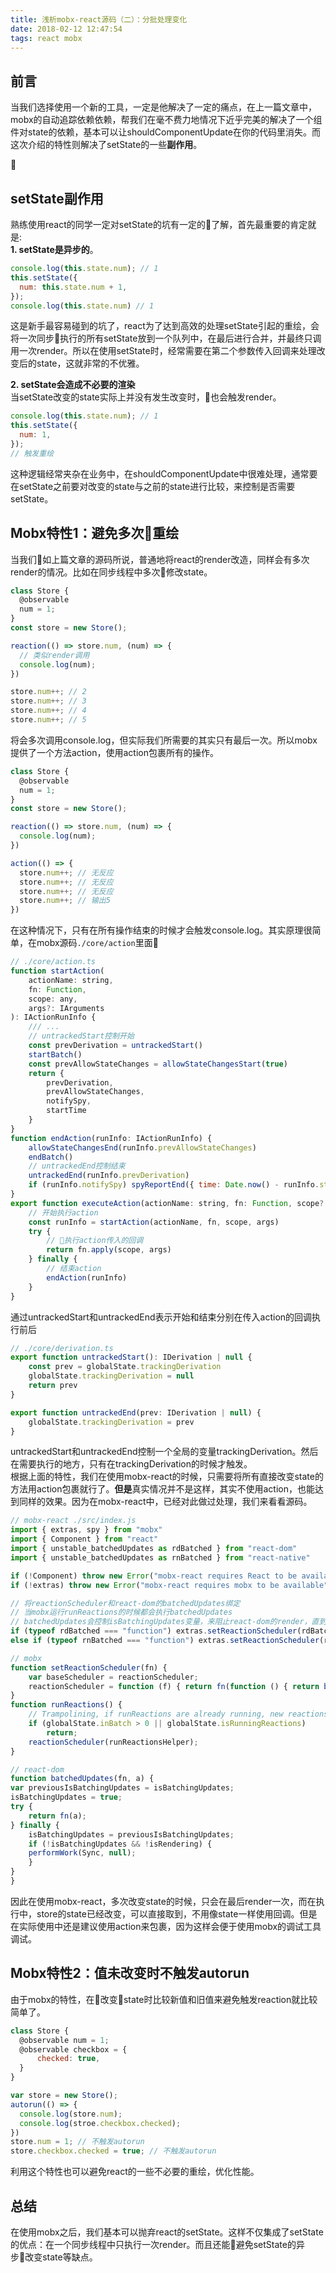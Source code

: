 ```yaml
---
title: 浅析mobx-react源码（二）：分批处理变化
date: 2018-02-12 12:47:54
tags: react mobx
---
```

## 前言
当我们选择使用一个新的工具，一定是他解决了一定的痛点，在上一篇文章中，mobx的自动追踪依赖依赖，帮我们在毫不费力地情况下近乎完美的解决了一个组件对state的依赖，基本可以让shouldComponentUpdate在你的代码里消失。而这次介绍的特性则解决了setState的一些**副作用**。

<!-- more -->

## setState副作用
熟练使用react的同学一定对setState的坑有一定的了解，首先最重要的肯定就是:  
**1. setState是异步的**。
```javascript
console.log(this.state.num); // 1
this.setState({
  num: this.state.num + 1,
});
console.log(this.state.num) // 1
```
这是新手最容易碰到的坑了，react为了达到高效的处理setState引起的重绘，会将一次同步执行的所有setState放到一个队列中，在最后进行合并，并最终只调用一次render。所以在使用setState时，经常需要在第二个参数传入回调来处理改变后的state，这就非常的不优雅。  

**2. setState会造成不必要的渲染**  
当setState改变的state实际上并没有发生改变时，也会触发render。
```javascript
console.log(this.state.num); // 1
this.setState({
  num: 1,
});
// 触发重绘
```
这种逻辑经常夹杂在业务中，在shouldComponentUpdate中很难处理，通常要在setState之前要对改变的state与之前的state进行比较，来控制是否需要setState。

## Mobx特性1：避免多次重绘  
当我们如上篇文章的源码所说，普通地将react的render改造，同样会有多次render的情况。比如在同步线程中多次修改state。
```javascript
class Store {
  @observable
  num = 1;
}
const store = new Store();

reaction(() => store.num, (num) => {
  // 类似render调用
  console.log(num);
})

store.num++; // 2
store.num++; // 3
store.num++; // 4
store.num++; // 5
```
将会多次调用console.log，但实际我们所需要的其实只有最后一次。所以mobx提供了一个方法action，使用action包裹所有的操作。
```javascript
class Store {
  @observable
  num = 1;
}
const store = new Store();

reaction(() => store.num, (num) => {
  console.log(num);
})

action(() => {
  store.num++; // 无反应
  store.num++; // 无反应
  store.num++; // 无反应
  store.num++; // 输出5
})
```
在这种情况下，只有在所有操作结束的时候才会触发console.log。其实原理很简单，在mobx源码`./core/action`里面
```javascript
// ./core/action.ts
function startAction(
    actionName: string,
    fn: Function,
    scope: any,
    args?: IArguments
): IActionRunInfo {
    /// ...
    // untrackedStart控制开始
    const prevDerivation = untrackedStart()
    startBatch()
    const prevAllowStateChanges = allowStateChangesStart(true)
    return {
        prevDerivation,
        prevAllowStateChanges,
        notifySpy,
        startTime
    }
}
function endAction(runInfo: IActionRunInfo) {
    allowStateChangesEnd(runInfo.prevAllowStateChanges)
    endBatch()
    // untrackedEnd控制结束
    untrackedEnd(runInfo.prevDerivation)
    if (runInfo.notifySpy) spyReportEnd({ time: Date.now() - runInfo.startTime })
}
export function executeAction(actionName: string, fn: Function, scope?: any, args?: IArguments) {
    // 开始执行action
    const runInfo = startAction(actionName, fn, scope, args)
    try {
        // 执行action传入的回调
        return fn.apply(scope, args)
    } finally {
        // 结束action
        endAction(runInfo)
    }
}
```
通过untrackedStart和untrackedEnd表示开始和结束分别在传入action的回调执行前后
```javascript
// ./core/derivation.ts
export function untrackedStart(): IDerivation | null {
    const prev = globalState.trackingDerivation
    globalState.trackingDerivation = null
    return prev
}

export function untrackedEnd(prev: IDerivation | null) {
    globalState.trackingDerivation = prev
}
```
untrackedStart和untrackedEnd控制一个全局的变量trackingDerivation。然后在需要执行的地方，只有在trackingDerivation的时候才触发。  
根据上面的特性，我们在使用mobx-react的时候，只需要将所有直接改变state的方法用action包裹就行了。**但是**真实情况并不是这样，其实不使用action，也能达到同样的效果。因为在mobx-react中，已经对此做过处理，我们来看看源码。
```javascript
// mobx-react ./src/index.js
import { extras, spy } from "mobx"
import { Component } from "react"
import { unstable_batchedUpdates as rdBatched } from "react-dom"
import { unstable_batchedUpdates as rnBatched } from "react-native"

if (!Component) throw new Error("mobx-react requires React to be available")
if (!extras) throw new Error("mobx-react requires mobx to be available")

// 将reactionScheduler和react-dom的batchedUpdates绑定
// 当mobx运行runReactions的时候都会执行batchedUpdates
// batchedUpdates会控制isBatchingUpdates变量，来阻止react-dom的render，直到执行结束。
if (typeof rdBatched === "function") extras.setReactionScheduler(rdBatched)
else if (typeof rnBatched === "function") extras.setReactionScheduler(rnBatched)
```
```javascript
// mobx
function setReactionScheduler(fn) {
    var baseScheduler = reactionScheduler;
    reactionScheduler = function (f) { return fn(function () { return baseScheduler(f); }); };
}
function runReactions() {
    // Trampolining, if runReactions are already running, new reactions will be picked up
    if (globalState.inBatch > 0 || globalState.isRunningReactions)
        return;
    reactionScheduler(runReactionsHelper);
}
```
``` javascript
// react-dom
function batchedUpdates(fn, a) {
var previousIsBatchingUpdates = isBatchingUpdates;
isBatchingUpdates = true;
try {
    return fn(a);
} finally {
    isBatchingUpdates = previousIsBatchingUpdates;
    if (!isBatchingUpdates && !isRendering) {
    performWork(Sync, null);
    }
}
}
```
因此在使用mobx-react，多次改变state的时候，只会在最后render一次，而在执行中，store的state已经改变，可以直接取到，不用像state一样使用回调。但是在实际使用中还是建议使用action来包裹，因为这样会便于使用mobx的调试工具调试。

## Mobx特性2：值未改变时不触发autorun
由于mobx的特性，在改变state时比较新值和旧值来避免触发reaction就比较简单了。
```javascript
class Store {
  @observable num = 1;
  @observable checkbox = {
      checked: true,
  }
}

var store = new Store();
autorun(() => {
  console.log(store.num);
  console.log(stroe.checkbox.checked);
})
store.num = 1; // 不触发autorun
store.checkbox.checked = true; // 不触发autorun
```
利用这个特性也可以避免react的一些不必要的重绘，优化性能。

## 总结
在使用mobx之后，我们基本可以抛弃react的setState。这样不仅集成了setState的优点：在一个同步线程中只执行一次render。而且还能避免setState的异步改变state等缺点。